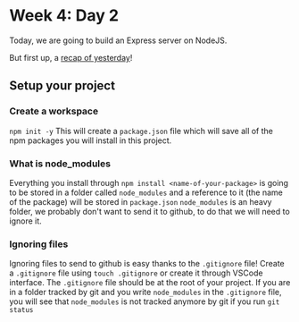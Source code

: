 # Week 4: Day 2

Today, we are going to build an Express server on NodeJS.

But first up, a [recap of yesterday](./checks-for-understanding.html)!

## Setup your project

### Create a workspace

`npm init -y`
This will create a `package.json` file which will save all of the npm packages you will install in this project.

### What is node_modules

Everything you install through `npm install <name-of-your-package>` is going to be stored in a folder called `node_modules` and a reference to it (the name of the package) will be stored in `package.json`
`node_modules` is an heavy folder, we probably don't want to send it to github, to do that we will need to ignore it.

### Ignoring files

Ignoring files to send to github is easy thanks to the `.gitignore` file!
Create a `.gitignore` file using `touch .gitignore` or create it through VSCode interface.
The `.gitignore` file should be at the root of your project.
If you are in a folder tracked by git and you write `node_modules` in the `.gitignore` file, you will see that `node_modules` is not tracked anymore by git if you run `git status`
